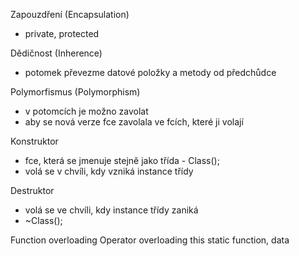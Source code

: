 Zapouzdření (Encapsulation)
* private, protected

Dědičnost (Inherence)
* potomek převezme datové položky a metody od předchůdce

Polymorfismus (Polymorphism)
* v potomcích je možno zavolat
* aby se nová verze fce zavolala ve fcích, které ji volají

Konstruktor
* fce, která se jmenuje stejně jako třída - Class();
* volá se v chvíli, kdy vzniká instance třídy

Destruktor
* volá se ve chvíli, kdy instance třídy zaniká
* ~Class();

Function overloading 
Operator overloading
this
static function, data

